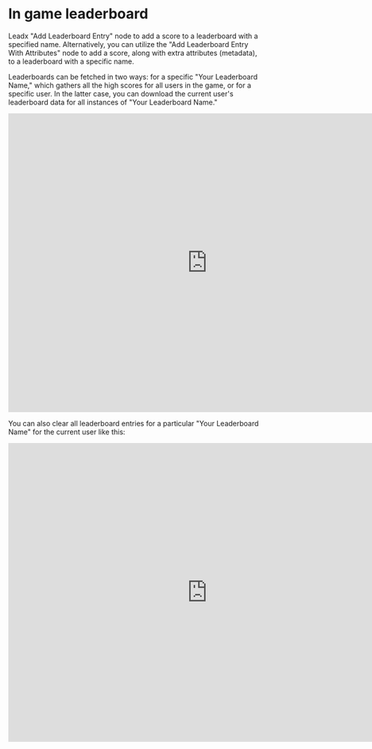 # In game leaderboard

Leadx "Add Leaderboard Entry" node to add a score to a leaderboard with a specified name. Alternatively, you can utilize the "Add Leaderboard Entry With Attributes" node to add a score, along with extra attributes (metadata), to a leaderboard with a specific name.

Leaderboards can be fetched in two ways: for a specific "Your Leaderboard Name," which gathers all the high scores for all users in the game, or for a specific user. In the latter case, you can download the current user's leaderboard data for all instances of "Your Leaderboard Name."

<iframe src="https://blueprintue.com/render/hf9o37d9/" width="800" height="600" frameborder="0" allowfullscreen></iframe>

You can also clear all leaderboard entries for a particular "Your Leaderboard Name" for the current user like this:

<iframe src="https://blueprintue.com/render/9hvhniyq/" width="800" height="600" frameborder="0" allowfullscreen></iframe>